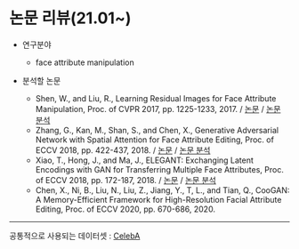 # 논문 리뷰(21.01~)

- 연구분야 
  - face attribute manipulation

- 분석할 논문
  - Shen, W., and Liu, R., Learning Residual Images for Face Attribute Manipulation, Proc. of CVPR 2017, pp. 1225-1233, 2017. / [논문](https://openaccess.thecvf.com/content_cvpr_2017/html/Shen_Learning_Residual_Images_CVPR_2017_paper.html) / [논문 분석](https://github.com/ji-in/paper-review/blob/main/1-ResGAN.pdf)
  - Zhang, G., Kan, M., Shan, S., and Chen, X., Generative Adversarial Network with Spatial Attention for Face Attribute Editing, Proc. of ECCV 2018, pp. 422-437, 2018. / [논문](https://openaccess.thecvf.com/content_ECCV_2018/html/Gang_Zhang_Generative_Adversarial_Network_ECCV_2018_paper.html) / [논문 분석](https://github.com/ji-in/paper-review/blob/main/2-SaGAN.pdf)
  - Xiao, T., Hong, J., and Ma, J., ELEGANT: Exchanging Latent Encodings with GAN for Transferring Multiple Face Attributes, Proc. of ECCV 2018, pp. 172-187, 2018. / [논문](https://openaccess.thecvf.com/content_ECCV_2018/html/Taihong_Xiao_ELEGANT_Exchanging_Latent_ECCV_2018_paper.html) / [논문 분석](https://github.com/ji-in/paper-review/blob/main/3-ELEGANT.pdf)
  - Chen, X., Ni, B., Liu, N., Liu, Z., Jiang, Y., T, L., and Tian, Q., CooGAN: A Memory-Efficient Framework for High-Resolution Facial Attribute Editing, Proc. of ECCV 2020, pp. 670-686, 2020.

------

공통적으로 사용되는 데이터셋 : [CelebA](http://mmlab.ie.cuhk.edu.hk/projects/CelebA.html)
